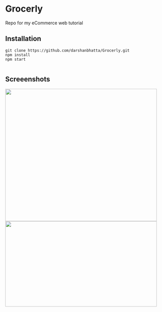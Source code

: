 # Grocerly
Repo for my eCommerce web tutorial

## Installation 

```
git clone https://github.com/darshanbhatta/Grocerly.git
npm install
npm start


```

## Screeenshots
<img src="https://i.imgur.com/Q04n6T6.png" width="480" height="418">
<img src="https://i.imgur.com/T3DeWxx.png" width="480" height="270">


